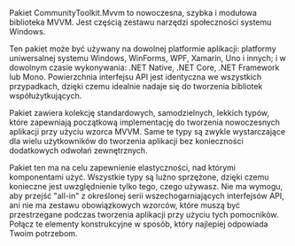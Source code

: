 ﻿Pakiet CommunityToolkit.Mvvm to nowoczesna, szybka i modułowa biblioteka MVVM. Jest częścią zestawu narzędzi społeczności systemu Windows.

Ten pakiet może być używany na dowolnej platformie aplikacji: platformy uniwersalnej systemu Windows, WinForms, WPF, Xamarin, Uno i innych; i w dowolnym czasie wykonywania: .NET Native, .NET Core, .NET Framework lub Mono. Powierzchnia interfejsu API jest identyczna we wszystkich przypadkach, dzięki czemu idealnie nadaje się do tworzenia bibliotek współużytkujących.

Pakiet zawiera kolekcję standardowych, samodzielnych, lekkich typów, które zapewniają początkową implementację do tworzenia nowoczesnych aplikacji przy użyciu wzorca MVVM. Same te typy są zwykle wystarczające dla wielu użytkowników do tworzenia aplikacji bez konieczności dodatkowych odwołań zewnętrznych.

Pakiet ten ma na celu zapewnienie elastyczności, nad którymi komponentami użyć. Wszystkie typy są luźno sprzężone, dzięki czemu konieczne jest uwzględnienie tylko tego, czego używasz. Nie ma wymogu, aby przejść "all-in" z określonej serii wszechogarniających interfejsów API, ani nie ma zestawu obowiązkowych wzorców, które muszą być przestrzegane podczas tworzenia aplikacji przy użyciu tych pomocników. Połącz te elementy konstrukcyjne w sposób, który najlepiej odpowiada Twoim potrzebom.